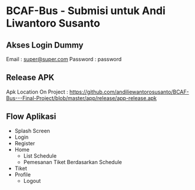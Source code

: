 # BCAF-Bus - Submisi untuk Andi Liwantoro Susanto

## Akses Login Dummy
Email : super@super.com
Password : password

## Release APK
Apk Location On Project : https://github.com/andiliewantorosusanto/BCAF-Bus---Final-Project/blob/master/app/release/app-release.apk

## Flow Aplikasi
- Splash Screen
- Login
- Register
- Home
  - List Schedule
  - Pemesanan Tiket Berdasarkan Schedule
- Tiket
- Profile
  - Logout

